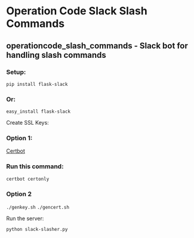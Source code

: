 # Operation Code Slack Slash Commands
## operationcode_slash_commands - Slack bot for handling slash commands
### Setup:
```pip install flask-slack```

### Or:

```easy_install flask-slack```

Create SSL Keys:
### Option 1:
[Certbot](https://certbot.eff.org/#osx-other)
### Run this command:
```certbot certonly```
### Option 2
```./genkey.sh```
```./gencert.sh```

Run the server:

```python slack-slasher.py```
